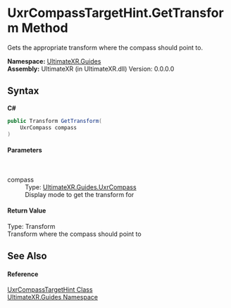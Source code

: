 # UxrCompassTargetHint.GetTransform Method 
 

Gets the appropriate transform where the compass should point to.

**Namespace:**&nbsp;<a href="N_UltimateXR_Guides">UltimateXR.Guides</a><br />**Assembly:**&nbsp;UltimateXR (in UltimateXR.dll) Version: 0.0.0.0

## Syntax

**C#**<br />
``` C#
public Transform GetTransform(
	UxrCompass compass
)
```


#### Parameters
&nbsp;<dl><dt>compass</dt><dd>Type: <a href="T_UltimateXR_Guides_UxrCompass">UltimateXR.Guides.UxrCompass</a><br />Display mode to get the transform for</dd></dl>

#### Return Value
Type: Transform<br />Transform where the compass should point to

## See Also


#### Reference
<a href="T_UltimateXR_Guides_UxrCompassTargetHint">UxrCompassTargetHint Class</a><br /><a href="N_UltimateXR_Guides">UltimateXR.Guides Namespace</a><br />